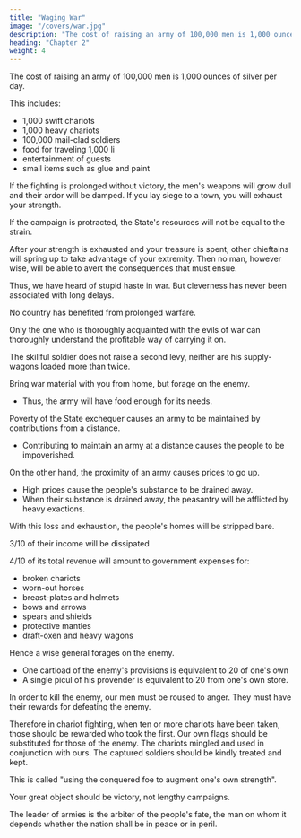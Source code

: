 ```yaml
---
title: "Waging War"
image: "/covers/war.jpg"
description: "The cost of raising an army of 100,000 men is 1,000 ounces of silver per day"
heading: "Chapter 2"
weight: 4
---
```




The cost of raising an army of 100,000 men is 1,000 ounces of silver per day.

This includes:
- 1,000 swift chariots
- 1,000 heavy chariots
- 100,000 mail-clad soldiers
- food for traveling 1,000 li
- entertainment of guests
- small items such as glue and paint

If the fighting is prolonged without victory, the men's weapons will grow dull and their ardor will be damped. If you lay siege to a town, you will exhaust your strength.

If the campaign is protracted, the State's resources will not be equal to the strain.

After your strength is exhausted and your treasure is spent, other chieftains will spring up to take advantage of your extremity. Then no man, however wise, will be able to avert the consequences that must ensue.

Thus, we have heard of stupid haste in war. But cleverness has never been associated with long delays.

No country has benefited from prolonged warfare.

Only the one who is thoroughly acquainted with the evils of war can thoroughly understand the profitable way of carrying it on.

The skillful soldier does not raise a second levy, neither are his supply-wagons loaded more than twice.

Bring war material with you from home, but forage on the enemy. 
- Thus, the army will have food enough for its needs.

Poverty of the State exchequer causes an army to be maintained by contributions from a distance. 
- Contributing to maintain an army at a distance causes the people to be impoverished.

On the other hand, the proximity of an army causes prices to go up. 
- High prices cause the people's substance to be drained away.
- When their substance is drained away, the peasantry will be afflicted by heavy exactions.

With this loss and exhaustion, the people's homes will be stripped bare. 

3/10 of their income will be dissipated

4/10 of its total revenue will amount to government expenses for:
- broken chariots
- worn-out horses
- breast-plates and helmets
- bows and arrows
- spears and shields
- protective mantles
- draft-oxen and heavy wagons

Hence a wise general forages on the enemy. 
- One cartload of the enemy's provisions is equivalent to 20 of one's own
- A single picul of his provender is equivalent to 20 from one's own store.

In order to kill the enemy, our men must be roused to anger. They must have their rewards for <!-- that there may be advantage from --> defeating the enemy.

Therefore in chariot fighting, when ten or more chariots have been taken, those should be rewarded who took the first. Our own flags should be substituted for those of the enemy. The chariots mingled and used in conjunction with ours. The captured soldiers should be kindly treated and kept.

This is called "using the conquered foe to augment one's own strength".

Your great object should be victory, not lengthy campaigns.

The leader of armies is the arbiter of the people's fate, the man on whom it depends whether the nation shall be in peace or in peril.
